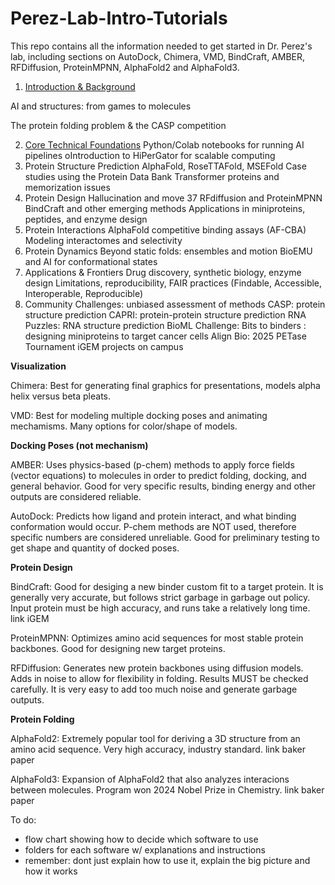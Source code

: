 # Perez-Lab-Intro-Tutorials
This repo contains all the information needed to get started in Dr. Perez's lab, including sections on AutoDock, Chimera, VMD, BindCraft, AMBER, RFDiffusion, ProteinMPNN, AlphaFold2 and AlphaFold3.

1. [Introduction & Background](https://github.com/alyssablood/Perez-Lab-Intro-Tutorials/blob/main/Chapter%201)

AI and structures: from games to molecules

The protein folding problem & the CASP competition

2. [Core Technical Foundations](https://github.com/alyssablood/Perez-Lab-Intro-Tutorials/blob/main/Chapter%202)
Python/Colab notebooks for running AI pipelines
oIntroduction to HiPerGator for scalable computing
3. Protein Structure Prediction
AlphaFold, RoseTTAFold, MSEFold
Case studies using the Protein Data Bank
Transformer proteins and memorization issues
4. Protein Design
Hallucination and move 37
RFdiffusion and ProteinMPNN
BindCraft and other emerging methods
Applications in miniproteins, peptides, and enzyme design
5. Protein Interactions
AlphaFold competitive binding assays (AF-CBA)
Modeling interactomes and selectivity
6. Protein Dynamics
Beyond static folds: ensembles and motion
BioEMU and AI for conformational states
7. Applications & Frontiers
Drug discovery, synthetic biology, enzyme design
Limitations, reproducibility, FAIR practices (Findable, Accessible, Interoperable, 
Reproducible)
8. Community Challenges: unbiased assessment of methods
CASP: protein structure prediction
CAPRI: protein-protein structure prediction
RNA Puzzles: RNA structure prediction
BioML Challenge: Bits to binders : designing miniproteins to target cancer cells
Align Bio: 2025 PETase Tournament
iGEM projects on campus


**Visualization**

Chimera: Best for generating final graphics for presentations, models alpha helix versus beta pleats.

VMD: Best for modeling multiple docking poses and animating mechamisms. Many options for color/shape of models.

**Docking Poses (not mechanism)**

AMBER: Uses physics-based (p-chem) methods to apply force fields (vector equations) to molecules in order to predict folding, docking, and general behavior. Good for very specific results, binding energy and other outputs are considered reliable.

AutoDock: Predicts how ligand and protein interact, and what binding conformation would occur. P-chem methods are NOT used, therefore specific numbers are considered unreliable. Good for preliminary testing to get shape and quantity of docked poses.

**Protein Design**

BindCraft: Good for desiging a new binder custom fit to a target protein. It is generally very accurate, but follows strict garbage in garbage out policy. Input protein must be high accuracy, and runs take a relatively long time. link iGEM

ProteinMPNN: Optimizes amino acid sequences for most stable protein backbones. Good for designing new target proteins.

RFDiffusion: Generates new protein backbones using diffusion models. Adds in noise to allow for flexibility in folding. Results MUST be checked carefully. It is very easy to add too much noise and generate garbage outputs.

**Protein Folding**

AlphaFold2: Extremely popular tool for deriving a 3D structure from an amino acid sequence. Very high accuracy, industry standard. link baker paper

AlphaFold3: Expansion of AlphaFold2 that also analyzes interacions between molecules. Program won 2024 Nobel Prize in Chemistry. link baker paper

To do:
- flow chart showing how to decide which software to use
- folders for each software w/ explanations and instructions
- remember: dont just explain how to use it, explain the big picture and how it works
